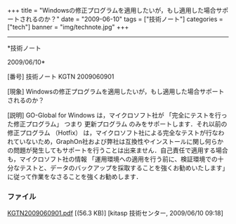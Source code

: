 ﻿+++
title = "Windowsの修正プログラムを適用したいが，もし適用した場合サポートされるのか？"
date = "2009-06-10"
tags = ["技術ノート"]
categories = ["tech"]
banner = "img/technote.jpg"
+++

-----------------------------------------------------------------------------------------------------------------------------

*技術ノート

2009/06/10*


[番号]
技術ノート KGTN 2009060901

[現象]
Windowsの修正プログラムを適用したいが，もし適用した場合サポートされるのか？

[説明]
GO-Global for Windows は，マイクロソフト社が
「完全にテストを行った修正プログラム」 つまり 更新プログラム
のみをサポートします．それ以前の修正プログラム （Hotfix）
は，マイクロソフト社による完全なテストが行なわれていないため，GraphOn社および弊社は互換性やインストールに関し何らかの問題が発生してもサポートを行うことは出来ません．自己責任で適用する場合も，マイクロソフト社の情報
「運用環境への適用を行う前に、検証環境での十分なテストと、データのバックアップを採取することを強くお勧めいたします」
に従って作業をなさることを強くお勧めします．


### ファイル

 
 


[KGTN2009060901.pdf](http://techreport.kitasp.net/attachments/download/22/KGTN2009060901.pdf)
 [(56.3 KB)] [kitasp 技術センター, 2009/06/10
09:18]


 


 

